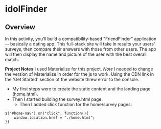 # idolFinder

## Overview
In this activity, you'll build a compatibility-based "FriendFinder" application -- basically a dating app. This full-stack site will take in results your users' surveys, then compare their answers with those from other users. The app will then display the name and picture of the user with the best overall match.


**Project Notes**
I used Materialize for this project.
*Note* I needed to change the version of Materialize in order for the js to work. Using the CDN link in the 'Get Started' section of the website threw error to the console.

- My first steps were to create the static content and the landing page (home.html).
- Then I started building the survey.html page.
    - Then I added click function for the home/survey pages:

```
$("#home-nav").on("click", function(){
    window.location.href = "./home.html";
})
```